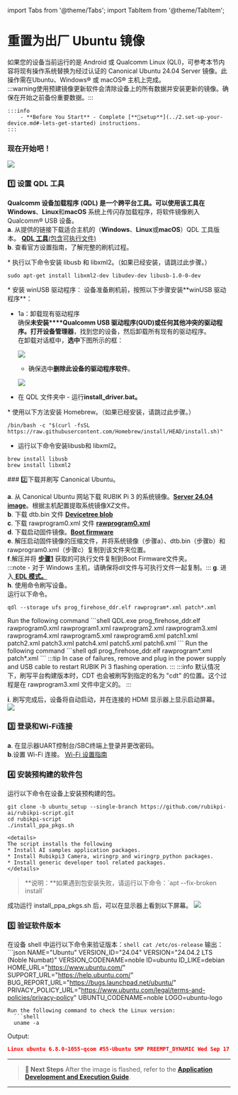 import Tabs from '@theme/Tabs'; import TabItem from '@theme/TabItem';

# 重置为出厂 Ubuntu 镜像

如果您的设备当前运行的是 Android 或 Qualcomm Linux (QLI)，可参考本节内容将现有操作系统替换为经过认证的 Canonical Ubuntu 24.04 Server 镜像。此操作需在Ubuntu、Windows® 或 macOS® 主机上完成。  
:::warning使用预建镜像更新软件会清除设备上的所有数据并安装更新的镜像。确保在开始之前备份重要数据。:::

    :::info 
    	- **Before You Start** - Complete [**🔗setup**](../2.set-up-your-device.md#-lets-get-started) instructions.  
    :::

###  现在开始吧！

![](../images/Workflow4.png)

### 1️⃣ 设置 QDL 工具

**Qualcomm 设备加载程序** ******(QDL)** 是一个跨平台工具。可以使用该工具在**Windows**、**Linux**和**macOS** 系统上传闪存加载程序，将软件镜像刷入 Qualcomm® USB 设备。  
**a**. 从提供的链接下载适合主机的（**Windows**、**Linux**或**macOS**）QDL 工具版本。  [**QDL 工具**(包含可执行文件)](https://softwarecenter.qualcomm.com/catalog/item/Qualcomm_Device_Loader)  
**b**. 查看官方设置指南，了解完整的刷机过程。 <a id="flashQDL"></a> <Tabs>

<TabItem value="uhost" label="Ubuntu host">
* 执行以下命令安装 libusb 和 libxml2。（如果已经安装，请跳过此步骤。）

```shell
sudo apt-get install libxml2-dev libudev-dev libusb-1.0-0-dev
```

</TabItem>
<TabItem value="whost" label="Windows host">
* 安装 winUSB 驱动程序：  
设备准备刷机前，按照以下步骤安装**winUSB 驱动程序**：
  
  - 1a：卸载现有驱动程序  
确保**未安装****Qualcomm USB 驱动程序(QUD)**或任何其他冲突的驱动程序。打开**设备管理器**，找到您的设备，然后卸载所有现有的驱动程序。  
在卸载对话框中，**选中**下图所示的框：
    
    ![](../images/image-24.jpg)
    
    * 确保选中**删除此设备的驱动程序软件**。
    
    ![](../images/image-25.jpg)

* 在 QDL 文件夹中 - 运行**install\_driver.bat。**

</TabItem>
<TabItem value="mhost" label="macOS host">
* 使用以下方法安装 Homebrew。（如果已经安装，请跳过此步骤。）

```shell
/bin/bash -c "$(curl -fsSL https://raw.githubusercontent.com/Homebrew/install/HEAD/install.sh)"
```

* 运行以下命令安装libusb和 libxml2。

```shell
brew install libusb
brew install libxml2
```

</TabItem>
</Tabs>
### 2️⃣下载并刷写 Canonical Ubuntu。

**a**. 从 Canonical Ubuntu 网站下载 RUBIK Pi 3 的系统镜像。[**Server 24.04 image**](https://people.canonical.com/~platform/images/qualcomm-iot/rubikpi3/ubuntu-server-24.04/x00/ubuntu-24.04-preinstalled-server-arm64+rubikpi3-20250912-127.img.xz)。根据主机配置提取系统镜像XZ文件。  
**b**. 下载 dtb.bin 文件 [**Devicetree blob**](https://people.canonical.com/~platform/images/qualcomm-iot/rubikpi3/ubuntu-server-24.04/x00/dtb.bin)  
**c**. 下载 rawprogram0.xml 文件 [**rawprogram0.xml**](https://people.canonical.com/~platform/images/qualcomm-iot/rubikpi3/ubuntu-server-24.04/x00/rawprogram0.xml)  
**d**. 下载启动固件镜像。[**Boot firmware**](https://thundercomm.s3.dualstack.ap-northeast-1.amazonaws.com/uploads/web/rubik-pi-3/nhlos-bins/QLI.1.4-ubuntu-rubikpi3-nhlos-bins-20250912-127.tar.gz)  
**e**. 解压启动固件镜像的压缩文件，并将系统镜像（步骤a）、dtb.bin（步骤b）和rawprogram0.xml（步骤c）复制到该文件夹位置。  
**f**.解压并将 [**步骤1**](#1️⃣-setup-qdl-tool) 获取的可执行文件复制到Boot Firmware文件夹。  
:::note - 对于 Windows 主机，请确保将dll文件与可执行文件一起复制。::: **g**. 进入[ **EDL 模式。**](../2.set-up-your-device.md#enter-into-edl-mode)  
**h**. 使用命令刷写设备。  
<Tabs> <TabItem value="uhost" label="Ubuntu host"> 运行以下命令。

```shell
qdl --storage ufs prog_firehose_ddr.elf rawprogram*.xml patch*.xml
```

</TabItem>
<TabItem value="whost" label="Windows host">
Run the following command 
```shell
QDL.exe prog_firehose_ddr.elf rawprogram0.xml rawprogram1.xml rawprogram2.xml rawprogram3.xml rawprogram4.xml rawprogram5.xml rawprogram6.xml patch1.xml patch2.xml patch3.xml patch4.xml patch5.xml patch6.xml
```
</TabItem>
<TabItem value="mhost" label="macOS host">
Run the following command
```shell
qdl prog_firehose_ddr.elf rawprogram*.xml patch*.xml
```
</TabItem>
</Tabs>
:::tip
 In case of failures, remove and plug in the power supply and USB cable to restart RUBIK Pi 3 flashing operation.
 :::
:::info 默认情况下，刷写平台构建版本时，CDT 也会被刷写到指定的名为 "cdt" 的位置。这个过程是在 rawprogram3.xml 文件中定义的。  
:::

**i**. 刷写完成后，设备将自动启动，并在连接的 HDMI 显示器上显示启动屏幕。  
![](../images/Login_prompt.png)

### 3️⃣ 登录和Wi-Fi连接

**a**. 在显示器UART控制台/SBC终端上登录并更改密码。  
**b**.设置 Wi-Fi 连接。  [ ](../2.set-up-your-device.md#connect-to-the-network)[Wi-Fi 设置指南](../2.set-up-your-device.md#connect-to-the-network)

### 4️⃣ 安装预构建的软件包

运行以下命令在设备上安装预构建的包。

```shell
git clone -b ubuntu_setup --single-branch https://github.com/rubikpi-ai/rubikpi-script.git
cd rubikpi-script
./install_ppa_pkgs.sh 
```

    <details>
    The script installs the following       
    * Install AI samples application packages.  
    * Install Rubikpi3 Camera, wiringrp and wiringrp_python packages.  
    * Install generic developer tool related packages.  
    </details>

>  **说明：**如果遇到包安装失败，请运行以下命令：\`apt --fix-broken install\`

成功运行 install\_ppa\_pkgs.sh 后，可以在显示器上看到以下屏幕。 ![](../images/__images_hdmi_monitor_Server.png)

### 5️⃣ 验证软件版本

在设备 shell 中运行以下命令来验证版本：`shell cat /etc/os-release` 输出：\`\`\`json NAME="Ubuntu" VERSION\_ID="24.04" VERSION="24.04.2 LTS (Noble Numbat)" VERSION\_CODENAME=noble ID=ubuntu ID\_LIKE=debian HOME\_URL="https://www.ubuntu.com/" SUPPORT\_URL="https://help.ubuntu.com/" BUG\_REPORT\_URL="https://bugs.launchpad.net/ubuntu/" PRIVACY\_POLICY\_URL="https://www.ubuntu.com/legal/terms-and-policies/privacy-policy" UBUNTU\_CODENAME=noble LOGO=ubuntu-logo

```
Run the following command to check the Linux version:
  ```shell
  uname -a
  ```
Output:
  ```json
  Linux ubuntu 6.8.0-1055-qcom #55-Ubuntu SMP PREEMPT_DYNAMIC Wed Sep 17 02:03:34 UTC 2025 aarch64 aarch64 aarch64 GNU/Linux  
  ```
---
> **🧭 Next Steps**
> After the image is flashed, refer to the [**Application Development and Execution Guide**](../7.Application%20Development%20and%20Execution%20Guide/index.md).
---
```
